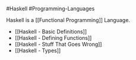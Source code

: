 #Haskell
#Programming-Languages 

Haskell is a [[Functional Programming]] Language.
- [[Haskell - Basic Definitions]]
- [[Haskell - Defining Functions]]
- [[Haskell - Stuff That Goes Wrong]]
- [[Haskell - Types]]
